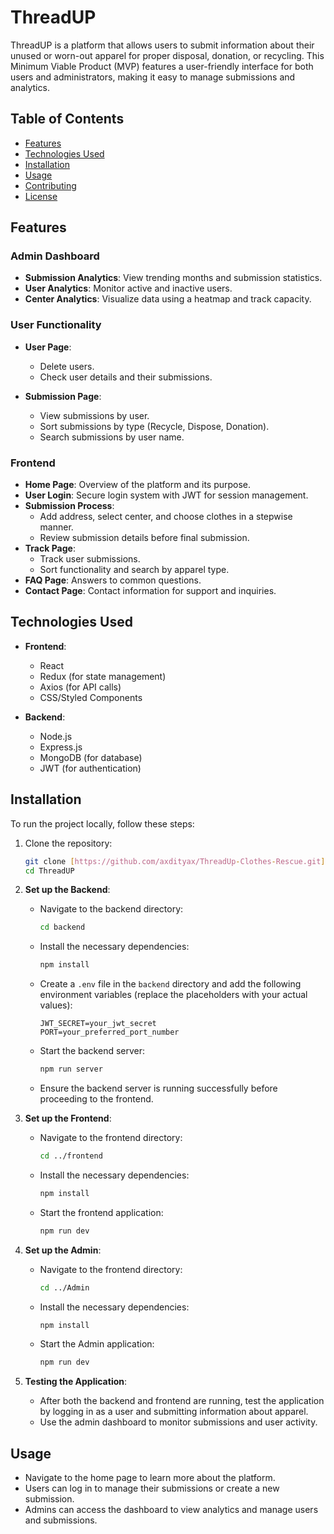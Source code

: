 
# ThreadUP

ThreadUP is a platform that allows users to submit information about their unused or worn-out apparel for proper disposal, donation, or recycling. This Minimum Viable Product (MVP) features a user-friendly interface for both users and administrators, making it easy to manage submissions and analytics.

## Table of Contents

- [Features](#features)
- [Technologies Used](#technologies-used)
- [Installation](#installation)
- [Usage](#usage)
- [Contributing](#contributing)
- [License](#license)

## Features

### Admin Dashboard
- **Submission Analytics**: View trending months and submission statistics.
- **User Analytics**: Monitor active and inactive users.
- **Center Analytics**: Visualize data using a heatmap and track capacity.

### User Functionality
- **User Page**: 
  - Delete users.
  - Check user details and their submissions.
  
- **Submission Page**: 
  - View submissions by user.
  - Sort submissions by type (Recycle, Dispose, Donation).
  - Search submissions by user name.

### Frontend
- **Home Page**: Overview of the platform and its purpose.
- **User Login**: Secure login system with JWT for session management.
- **Submission Process**:
  - Add address, select center, and choose clothes in a stepwise manner.
  - Review submission details before final submission.
- **Track Page**: 
  - Track user submissions.
  - Sort functionality and search by apparel type.
- **FAQ Page**: Answers to common questions.
- **Contact Page**: Contact information for support and inquiries.

## Technologies Used
- **Frontend**: 
  - React
  - Redux (for state management)
  - Axios (for API calls)
  - CSS/Styled Components

- **Backend**:
  - Node.js
  - Express.js
  - MongoDB (for database)
  - JWT (for authentication)

## Installation

To run the project locally, follow these steps:

1. Clone the repository:
   ```bash
   git clone [https://github.com/axdityax/ThreadUp-Clothes-Rescue.git]
   cd ThreadUP
   ```

2. **Set up the Backend**:
   - Navigate to the backend directory:
     ```bash
     cd backend
     ```
   - Install the necessary dependencies:
     ```bash
     npm install
     ```
   - Create a `.env` file in the `backend` directory and add the following environment variables (replace the placeholders with your actual values):
     ```plaintext
     JWT_SECRET=your_jwt_secret
     PORT=your_preferred_port_number
     ```
   - Start the backend server:
     ```bash
     npm run server
     ```
   - Ensure the backend server is running successfully before proceeding to the frontend.

3. **Set up the Frontend**:
   - Navigate to the frontend directory:
     ```bash
     cd ../frontend
     ```
   - Install the necessary dependencies:
     ```bash
     npm install
     ```
   - Start the frontend application:
     ```bash
     npm run dev
     ```

4. **Set up the Admin**:
   - Navigate to the frontend directory:
     ```bash
     cd ../Admin
     ```
   - Install the necessary dependencies:
     ```bash
     npm install
     ```
   - Start the Admin application:
     ```bash
     npm run dev
     ```

5. **Testing the Application**:
   - After both the backend and frontend are running, test the application by logging in as a user and submitting information about apparel.
   - Use the admin dashboard to monitor submissions and user activity.

## Usage
- Navigate to the home page to learn more about the platform.
- Users can log in to manage their submissions or create a new submission.
- Admins can access the dashboard to view analytics and manage users and submissions.

